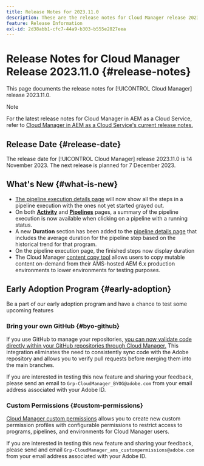 ```yaml
---
title: Release Notes for 2023.11.0
description: These are the release notes for Cloud Manager release 2023.11.0.
feature: Release Information
exl-id: 2d38abb1-cfc7-44a9-b303-b555e2827eea
---
```


# Release Notes for Cloud Manager Release 2023.11.0 {#release-notes}

This page documents the release notes for [!UICONTROL Cloud Manager] release 2023.11.0.

>[!NOTE]
>
>For the latest release notes for Cloud Manager in AEM as a Cloud Service, refer to [Cloud Manager in AEM as a Cloud Service's current release notes.](https://experienceleague.adobe.com/docs/experience-manager-cloud-service/content/implementing/using-cloud-manager/release-notes-cloud-manager/release-notes-cm-current.html)

## Release Date {#release-date}

The release date for [!UICONTROL Cloud Manager] release 2023.11.0 is 14 November 2023. The next release is planned for 7 December 2023.

## What's New {#what-is-new}

* [The pipeline execution details page](/help/using/managing-pipelines.md#view-details) will now show all the steps in a pipeline execution with the ones not yet started grayed out.
* On both **[Activity](/help/using/managing-pipelines.md#activity)** and **[Pipelines](/help/using/managing-pipelines.md#pipelines)** pages, a summary of the pipeline execution is now available when clicking on a pipeline with a running status.
* A new **Duration** section has been added to the [pipeline details page](/help/using/managing-pipelines.md#view-details) that includes the average duration for the pipeline step based on the historical trend for that program.
* On the pipeline execution page, the finished steps now display duration
* The Cloud Manager [content copy tool](/help/using/content-copy.md) allows users to copy mutable content on-demand from their AMS-hosted AEM 6.x production environments to lower environments for testing purposes.

## Early Adoption Program {#early-adoption}

Be a part of our early adoption program and have a chance to test some upcoming features

### Bring your own GitHub {#byo-github}

If you use GitHub to manage your repositories, [you can now validate code directly within your GitHub repositories through Cloud Manager.](/help/managing-code/byo-github.md) This integration eliminates the need to consistently sync code with the Adobe repository and allows you to verify pull requests before merging them into the main branches.

If you are interested in testing this new feature and sharing your feedback, please send an email to `Grp-CloudManager_BYOG@adobe.com` from your email address associated with your Adobe ID.

### Custom Permissions {#custom-permissions}

[Cloud Manager custom permissions](/help/using/custom-permissions.md) allows you to create new custom permission profiles with configurable permissions to restrict access to programs, pipelines, and environments for Cloud Manager users.

If you are interested in testing this new feature and sharing your feedback, please send and email `Grp-CloudManager_ams_custompermissions@adobe.com` from your email address associated with your Adobe ID.

